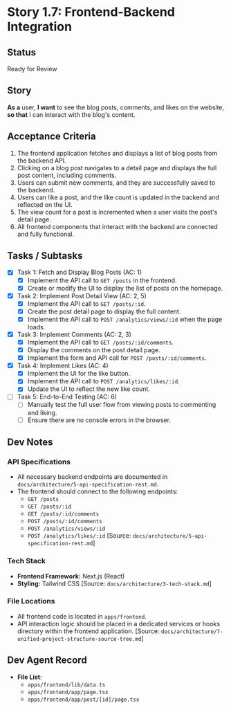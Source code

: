 # Story 1.7: Frontend-Backend Integration

## Status
Ready for Review

## Story
**As a** user,
**I want** to see the blog posts, comments, and likes on the website,
**so that** I can interact with the blog's content.

## Acceptance Criteria
1. The frontend application fetches and displays a list of blog posts from the backend API.
2. Clicking on a blog post navigates to a detail page and displays the full post content, including comments.
3. Users can submit new comments, and they are successfully saved to the backend.
4. Users can like a post, and the like count is updated in the backend and reflected on the UI.
5. The view count for a post is incremented when a user visits the post's detail page.
6. All frontend components that interact with the backend are connected and fully functional.

## Tasks / Subtasks
- [X] Task 1: Fetch and Display Blog Posts (AC: 1)
  - [X] Implement the API call to `GET /posts` in the frontend.
  - [X] Create or modify the UI to display the list of posts on the homepage.
- [X] Task 2: Implement Post Detail View (AC: 2, 5)
  - [X] Implement the API call to `GET /posts/:id`.
  - [X] Create the post detail page to display the full content.
  - [X] Implement the API call to `POST /analytics/views/:id` when the page loads.
- [X] Task 3: Implement Comments (AC: 2, 3)
  - [X] Implement the API call to `GET /posts/:id/comments`.
  - [X] Display the comments on the post detail page.
  - [X] Implement the form and API call for `POST /posts/:id/comments`.
- [X] Task 4: Implement Likes (AC: 4)
  - [X] Implement the UI for the like button.
  - [X] Implement the API call to `POST /analytics/likes/:id`.
  - [X] Update the UI to reflect the new like count.
- [ ] Task 5: End-to-End Testing (AC: 6)
  - [ ] Manually test the full user flow from viewing posts to commenting and liking.
  - [ ] Ensure there are no console errors in the browser.

## Dev Notes

### API Specifications
- All necessary backend endpoints are documented in `docs/architecture/5-api-specification-rest.md`.
- The frontend should connect to the following endpoints:
  - `GET /posts`
  - `GET /posts/:id`
  - `GET /posts/:id/comments`
  - `POST /posts/:id/comments`
  - `POST /analytics/views/:id`
  - `POST /analytics/likes/:id`
[Source: `docs/architecture/5-api-specification-rest.md`]

### Tech Stack
- **Frontend Framework:** Next.js (React)
- **Styling:** Tailwind CSS
[Source: `docs/architecture/3-tech-stack.md`]

### File Locations
- All frontend code is located in `apps/frontend`.
- API interaction logic should be placed in a dedicated services or hooks directory within the frontend application.
[Source: `docs/architecture/7-unified-project-structure-source-tree.md`]

## Dev Agent Record
- **File List**:
  - `apps/frontend/lib/data.ts`
  - `apps/frontend/app/page.tsx`
  - `apps/frontend/app/post/[id]/page.tsx`
